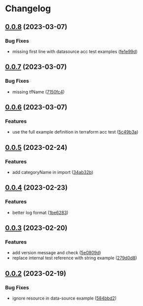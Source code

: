 # Changelog

## [0.0.8](https://github.com/FrangipaneTeam/tf-doc-extractor/compare/v0.0.7...v0.0.8) (2023-03-07)


### Bug Fixes

* missing first line with datasource acc test examples ([fe1e99d](https://github.com/FrangipaneTeam/tf-doc-extractor/commit/fe1e99dd758f52b968e97b426843eef8b4ddb17c))

## [0.0.7](https://github.com/FrangipaneTeam/tf-doc-extractor/compare/v0.0.6...v0.0.7) (2023-03-07)


### Bug Fixes

* missing tfName ([7150fc4](https://github.com/FrangipaneTeam/tf-doc-extractor/commit/7150fc45e9085381a77ac7d03490134d8e799f0c))

## [0.0.6](https://github.com/FrangipaneTeam/tf-doc-extractor/compare/v0.0.5...v0.0.6) (2023-03-07)


### Features

* use the full example definition in terraform acc test ([5c49b3a](https://github.com/FrangipaneTeam/tf-doc-extractor/commit/5c49b3a8f6152bad7dcdbf5162da90dcd88f41e3))

## [0.0.5](https://github.com/FrangipaneTeam/tf-doc-extractor/compare/v0.0.4...v0.0.5) (2023-02-24)


### Features

* add categoryName in import ([34ab32b](https://github.com/FrangipaneTeam/tf-doc-extractor/commit/34ab32b771ec03d6c594596330071f7be7fba62c))

## [0.0.4](https://github.com/FrangipaneTeam/tf-doc-extractor/compare/v0.0.3...v0.0.4) (2023-02-23)


### Features

* better log format ([1be6283](https://github.com/FrangipaneTeam/tf-doc-extractor/commit/1be6283d11edcba6f781e9d2c5268f633ed23a8b))

## [0.0.3](https://github.com/FrangipaneTeam/tf-doc-extractor/compare/v0.0.2...v0.0.3) (2023-02-20)


### Features

* add version message and check ([5e0809d](https://github.com/FrangipaneTeam/tf-doc-extractor/commit/5e0809d516f57306f93539d0f5a61464b91de2db))
* replace internal test reference with string example ([279d0d8](https://github.com/FrangipaneTeam/tf-doc-extractor/commit/279d0d80a36c6391cb15dfd4274ccd553a151e22))

## [0.0.2](https://github.com/FrangipaneTeam/tf-doc-extractor/compare/v0.0.1...v0.0.2) (2023-02-19)


### Bug Fixes

* ignore resource in data-source example ([584bbd2](https://github.com/FrangipaneTeam/tf-doc-extractor/commit/584bbd29a10bd59e2ec5a5182545a0f5363e674e))
